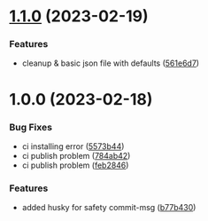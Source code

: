# [1.1.0](https://github.com/paretohq/prisma-generator-laravel-generator-schema/compare/v1.0.0...v1.1.0) (2023-02-19)


### Features

* cleanup & basic json file with defaults ([561e6d7](https://github.com/paretohq/prisma-generator-laravel-generator-schema/commit/561e6d709f65946824273dab38e7a7722828a187))

# 1.0.0 (2023-02-18)


### Bug Fixes

* ci installing error ([5573b44](https://github.com/paretohq/prisma-generator-laravel-generator-schema/commit/5573b44afca360b1e43378c7e7f1519d0d776b10))
* ci publish problem ([784ab42](https://github.com/paretohq/prisma-generator-laravel-generator-schema/commit/784ab42e342f73bf18d32935419cb95a2935c925))
* ci publish problem ([feb2846](https://github.com/paretohq/prisma-generator-laravel-generator-schema/commit/feb2846fb980dcd7466a0024c7a365b8b558afed))


### Features

* added husky for safety commit-msg ([b77b430](https://github.com/paretohq/prisma-generator-laravel-generator-schema/commit/b77b430595b2a4a57d9fd77c7a786d3a5f89c7db))
